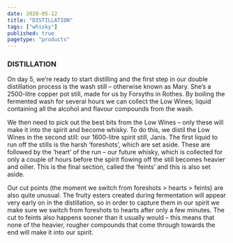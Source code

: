 ```yaml
---
date: 2020-05-12
title: "DISTILLATION"
tags: ["whisky"]
published: true
pagetype: "products"
---
```


### DISTILLATION 
On day 5, we’re ready to start distilling and the first step in our double distillation process is the wash still – otherwise known as Mary. She’s a 2500-litre copper pot still, made for us by Forsyths in Rothes. By boiling the fermented wash for several hours we can collect the Low Wines; liquid containing all the alcohol and flavour compounds from the wash.

We then need to pick out the best bits from the Low Wines – only these will make it into the spirit and become whisky. To do this, we distil the Low Wines in the second still: our 1600-litre spirit still, Janis. The first liquid to run off the stills is the harsh ‘foreshots’, which are set aside. These are followed by the ‘heart’ of the run – our future whisky, which is collected for only a couple of hours before the spirit flowing off the still becomes heavier and oilier. This is the final section, called the ‘feints’ and this is also set aside.

Our cut points (the moment we switch from foreshots > hearts > feints) are also quite unusual. The fruity esters created during fermentation will appear very early on in the distillation, so in order to capture them in our spirit we make sure we switch from foreshots to hearts after only a few minutes. The cut to feints also happens sooner than it usually would – this means that none of the heavier, rougher compounds that come through towards the end will make it into our spirit.